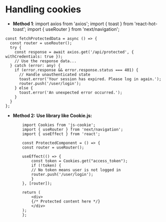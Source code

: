 # Handling cookies
- **Method 1**:
  import axios from 'axios';
import { toast } from 'react-hot-toast';
import { useRouter } from 'next/navigation';

```
const fetchProtectedData = async () => {
  const router = useRouter();
  try {
    const response = await axios.get('/api/protected', { withCredentials: true });
    // Use the response data...
  } catch (error: any) {
    if (error.response && error.response.status === 401) {
      // Handle unauthenticated state
      toast.error('Your session has expired. Please log in again.');
      router.push('/user/login');
    } else {
      toast.error('An unexpected error occurred.');
    }
  }
};

```

- **Method 2:**
    **Use library like Cookie.js:**

    ```
        import Cookies from 'js-cookie';
        import { useRouter } from 'next/navigation';
        import { useEffect } from 'react';

        const ProtectedComponent = () => {
        const router = useRouter();

        useEffect(() => {
            const token = Cookies.get("access_token");
            if (!token) {
            // No token means user is not logged in
            router.push('/user/login');
            }
        }, [router]);

        return (
            <div>
            {/* Protected content here */}
            </div>
        );
        };

    ```
